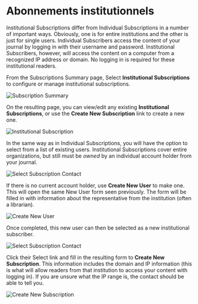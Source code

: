 # Abonnements institutionnels

Institutional Subscriptions differ from Individual Subscriptions in a number of important ways. Obviously, one is for entire institutions and the other is just for single users. Individual Subscribers access the content of your journal by logging in with their username and password. Institutional Subscribers, however, will access the content on a computer from a recognized IP address or domain. No logging in is required for these institutional readers.

From the Subscriptions Summary page, Select **Institutional Subscriptions** to configure or manage institutional subscriptions.

![Subscription Summary](images/chapter5/sub_institution_1.png)

On the resulting page, you can view/edit any existing **Institutional Subscriptions**, or use the **Create New Subscription** link to create a new one.

![Institutional Subscription](images/chapter5/sub_institution_2.png)

In the same way as in Individual Subscriptions, you will have the option to select from a list of existing users. Institutional Subscriptions cover entire organizations, but still must be *owned* by an individual account holder from your journal.

![Select Subscription Contact](images/chapter5/sub_institution_3.png)

If there is no current account holder, use **Create New User** to make one. This will open the same New User form seen previously. The form will be filled in with information about the representative from the institution (often a librarian).

![Create New User](images/chapter5/sub_institution_4.png)

Once completed, this new user can then be selected as a new institutional subscriber.

![Select Subscription Contact](images/chapter5/sub_institution_5.png)

Click their Select link and fill in the resulting form to **Create New Subscription**. This information includes the domain and IP information (this is what will allow readers from that institution to access your content with logging in). If you are unsure what the IP range is, the contact should be able to tell you.

![Create New Subscription](images/chapter5/sub_institution_6.png)
